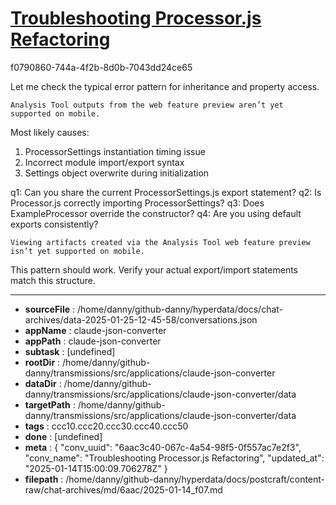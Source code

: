 # [Troubleshooting Processor.js Refactoring](https://claude.ai/chat/6aac3c40-067c-4a54-98f5-0f557ac7e2f3)

f0790860-744a-4f2b-8d0b-7043dd24ce65

 Let me check the typical error pattern for inheritance and property access.
```
Analysis Tool outputs from the web feature preview aren’t yet supported on mobile.
```



Most likely causes:
1. ProcessorSettings instantiation timing issue
2. Incorrect module import/export syntax
3. Settings object overwrite during initialization

q1: Can you share the current ProcessorSettings.js export statement?
q2: Is Processor.js correctly importing ProcessorSettings?
q3: Does ExampleProcessor override the constructor?
q4: Are you using default exports consistently?
```
Viewing artifacts created via the Analysis Tool web feature preview isn’t yet supported on mobile.
```



This pattern should work. Verify your actual export/import statements match this structure.

---

* **sourceFile** : /home/danny/github-danny/hyperdata/docs/chat-archives/data-2025-01-25-12-45-58/conversations.json
* **appName** : claude-json-converter
* **appPath** : claude-json-converter
* **subtask** : [undefined]
* **rootDir** : /home/danny/github-danny/transmissions/src/applications/claude-json-converter
* **dataDir** : /home/danny/github-danny/transmissions/src/applications/claude-json-converter/data
* **targetPath** : /home/danny/github-danny/transmissions/src/applications/claude-json-converter/data
* **tags** : ccc10.ccc20.ccc30.ccc40.ccc50
* **done** : [undefined]
* **meta** : {
  "conv_uuid": "6aac3c40-067c-4a54-98f5-0f557ac7e2f3",
  "conv_name": "Troubleshooting Processor.js Refactoring",
  "updated_at": "2025-01-14T15:00:09.706278Z"
}
* **filepath** : /home/danny/github-danny/hyperdata/docs/postcraft/content-raw/chat-archives/md/6aac/2025-01-14_f07.md